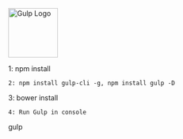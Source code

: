<img src="https://worldvectorlogo.com/logos/gulp.svg" alt="Gulp Logo" width="100">

1: npm install
```
2: npm install gulp-cli -g, npm install gulp -D
```
3: bower install
```
4: Run Gulp in console
```
gulp  
```

